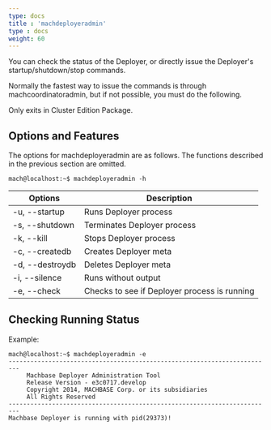 ```yaml
---
type: docs
title : 'machdeployeradmin'
type : docs
weight: 60
---
```


You can check the status of the Deployer, or directly issue the Deployer's startup/shutdown/stop commands.

Normally the fastest way to issue the commands is through machcoordinatoradmin, but if not possible, you must do the following.

Only exits in Cluster Edition Package.

## Options and Features

The options for machdeployeradmin are as follows. The functions described in the previous section are omitted.

```
mach@localhost:~$ machdeployeradmin -h
```


|Options|Description|
|--|--|
|-u, --startup | Runs Deployer process|
|-s, --shutdown | Terminates Deployer process|
|-k, --kill | Stops Deployer process|
|-c, --createdb | Creates Deployer meta|
|-d, --destroydb | Deletes Deployer meta|
|-i, --silence | Runs without output|
|-e, --check | Checks to see if Deployer process is running|


## Checking Running Status

Example:

```
mach@localhost:~$ machdeployeradmin -e
-------------------------------------------------------------------------
     Machbase Deployer Administration Tool
     Release Version - e3c0717.develop
     Copyright 2014, MACHBASE Corp. or its subsidiaries
     All Rights Reserved
-------------------------------------------------------------------------
Machbase Deployer is running with pid(29373)!
```
